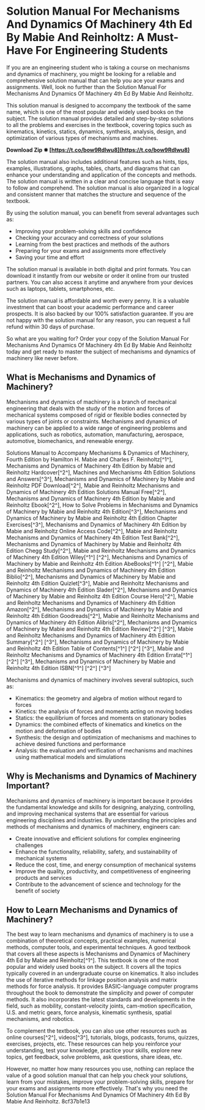 # Solution Manual For Mechanisms And Dynamics Of Machinery 4th Ed By Mabie And Reinholtz: A Must-Have For Engineering Students
  
If you are an engineering student who is taking a course on mechanisms and dynamics of machinery, you might be looking for a reliable and comprehensive solution manual that can help you ace your exams and assignments. Well, look no further than the Solution Manual For Mechanisms And Dynamics Of Machinery 4th Ed By Mabie And Reinholtz.
  
This solution manual is designed to accompany the textbook of the same name, which is one of the most popular and widely used books on the subject. The solution manual provides detailed and step-by-step solutions to all the problems and exercises in the textbook, covering topics such as kinematics, kinetics, statics, dynamics, synthesis, analysis, design, and optimization of various types of mechanisms and machines.
 
**Download Zip ✸ [https://t.co/bow9RdIwu8](https://t.co/bow9RdIwu8)**


  
The solution manual also includes additional features such as hints, tips, examples, illustrations, graphs, tables, charts, and diagrams that can enhance your understanding and application of the concepts and methods. The solution manual is written in a clear and concise language that is easy to follow and comprehend. The solution manual is also organized in a logical and consistent manner that matches the structure and sequence of the textbook.
  
By using the solution manual, you can benefit from several advantages such as:
 
- Improving your problem-solving skills and confidence
- Checking your accuracy and correctness of your solutions
- Learning from the best practices and methods of the authors
- Preparing for your exams and assignments more effectively
- Saving your time and effort

The solution manual is available in both digital and print formats. You can download it instantly from our website or order it online from our trusted partners. You can also access it anytime and anywhere from your devices such as laptops, tablets, smartphones, etc.
  
The solution manual is affordable and worth every penny. It is a valuable investment that can boost your academic performance and career prospects. It is also backed by our 100% satisfaction guarantee. If you are not happy with the solution manual for any reason, you can request a full refund within 30 days of purchase.
  
So what are you waiting for? Order your copy of the Solution Manual For Mechanisms And Dynamics Of Machinery 4th Ed By Mabie And Reinholtz today and get ready to master the subject of mechanisms and dynamics of machinery like never before.
  
## What is Mechanisms and Dynamics of Machinery?
  
Mechanisms and dynamics of machinery is a branch of mechanical engineering that deals with the study of the motion and forces of mechanical systems composed of rigid or flexible bodies connected by various types of joints or constraints. Mechanisms and dynamics of machinery can be applied to a wide range of engineering problems and applications, such as robotics, automation, manufacturing, aerospace, automotive, biomechanics, and renewable energy.
 
Solutions Manual to Accompany Mechanisms & Dynamics of Machinery, Fourth Edition by Hamilton H. Mabie and Charles F. Reinholtz[^1^],  Mechanisms and Dynamics of Machinery 4th Edition by Mabie and Reinholtz Hardcover[^2^],  Machines and Mechanisms 4th Edition Solutions and Answers[^3^],  Mechanisms and Dynamics of Machinery by Mabie and Reinholtz PDF Download[^2^],  Mabie and Reinholtz Mechanisms and Dynamics of Machinery 4th Edition Solutions Manual Free[^2^],  Mechanisms and Dynamics of Machinery 4th Edition by Mabie and Reinholtz Ebook[^2^],  How to Solve Problems in Mechanisms and Dynamics of Machinery by Mabie and Reinholtz 4th Edition[^3^],  Mechanisms and Dynamics of Machinery by Mabie and Reinholtz 4th Edition Chapter Exercises[^3^],  Mechanisms and Dynamics of Machinery 4th Edition by Mabie and Reinholtz Online Access Code[^2^],  Mabie and Reinholtz Mechanisms and Dynamics of Machinery 4th Edition Test Bank[^2^],  Mechanisms and Dynamics of Machinery by Mabie and Reinholtz 4th Edition Chegg Study[^2^],  Mabie and Reinholtz Mechanisms and Dynamics of Machinery 4th Edition Wiley[^1^] [^2^],  Mechanisms and Dynamics of Machinery by Mabie and Reinholtz 4th Edition AbeBooks[^1^] [^2^],  Mabie and Reinholtz Mechanisms and Dynamics of Machinery 4th Edition Biblio[^2^],  Mechanisms and Dynamics of Machinery by Mabie and Reinholtz 4th Edition Quizlet[^3^],  Mabie and Reinholtz Mechanisms and Dynamics of Machinery 4th Edition Slader[^2^],  Mechanisms and Dynamics of Machinery by Mabie and Reinholtz 4th Edition Course Hero[^2^],  Mabie and Reinholtz Mechanisms and Dynamics of Machinery 4th Edition Amazon[^2^],  Mechanisms and Dynamics of Machinery by Mabie and Reinholtz 4th Edition Goodreads[^2^],  Mabie and Reinholtz Mechanisms and Dynamics of Machinery 4th Edition Alibris[^2^],  Mechanisms and Dynamics of Machinery by Mabie and Reinholtz 4th Edition Review[^2^] [^3^],  Mabie and Reinholtz Mechanisms and Dynamics of Machinery 4th Edition Summary[^2^] [^3^],  Mechanisms and Dynamics of Machinery by Mabie and Reinholtz 4th Edition Table of Contents[^1^] [^2^] [^3^],  Mabie and Reinholtz Mechanisms and Dynamics of Machinery 4th Edition Errata[^1^] [^2^] [^3^],  Mechanisms and Dynamics of Machinery by Mabie and Reinholtz 4th Edition ISBN[^1^] [^2^] [^3^]
  
Mechanisms and dynamics of machinery involves several subtopics, such as:

- Kinematics: the geometry and algebra of motion without regard to forces
- Kinetics: the analysis of forces and moments acting on moving bodies
- Statics: the equilibrium of forces and moments on stationary bodies
- Dynamics: the combined effects of kinematics and kinetics on the motion and deformation of bodies
- Synthesis: the design and optimization of mechanisms and machines to achieve desired functions and performance
- Analysis: the evaluation and verification of mechanisms and machines using mathematical models and simulations

## Why is Mechanisms and Dynamics of Machinery Important?
  
Mechanisms and dynamics of machinery is important because it provides the fundamental knowledge and skills for designing, analyzing, controlling, and improving mechanical systems that are essential for various engineering disciplines and industries. By understanding the principles and methods of mechanisms and dynamics of machinery, engineers can:

- Create innovative and efficient solutions for complex engineering challenges
- Enhance the functionality, reliability, safety, and sustainability of mechanical systems
- Reduce the cost, time, and energy consumption of mechanical systems
- Improve the quality, productivity, and competitiveness of engineering products and services
- Contribute to the advancement of science and technology for the benefit of society

## How to Learn Mechanisms and Dynamics of Machinery?
  
The best way to learn mechanisms and dynamics of machinery is to use a combination of theoretical concepts, practical examples, numerical methods, computer tools, and experimental techniques. A good textbook that covers all these aspects is Mechanisms and Dynamics of Machinery 4th Ed by Mabie and Reinholtz[^1^]. This textbook is one of the most popular and widely used books on the subject. It covers all the topics typically covered in an undergraduate course on kinematics. It also includes the use of iterative methods for linkage position analysis and matrix methods for force analysis. It provides BASIC-language computer programs throughout the book to demonstrate the simplicity and power of computer methods. It also incorporates the latest standards and developments in the field, such as mobility, constant-velocity joints, cam-motion specification, U.S. and metric gears, force analysis, kinematic synthesis, spatial mechanisms, and robotics.
  
To complement the textbook, you can also use other resources such as online courses[^2^], videos[^3^], tutorials, blogs, podcasts, forums, quizzes, exercises, projects, etc. These resources can help you reinforce your understanding, test your knowledge, practice your skills, explore new topics, get feedback, solve problems, ask questions, share ideas, etc.
  
However, no matter how many resources you use, nothing can replace the value of a good solution manual that can help you check your solutions, learn from your mistakes, improve your problem-solving skills, prepare for your exams and assignments more effectively. That's why you need the Solution Manual For Mechanisms And Dynamics Of Machinery 4th Ed By Mabie And Reinholtz.
 8cf37b1e13
 
